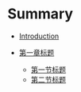 # Summary

* [Introduction](README.md)

* [第一章标题](./chap1/index.md)
  * [第一节标题](./chap1/1-xxx.md)
  * [第二节标题](./chap1/2-xxx.md)
